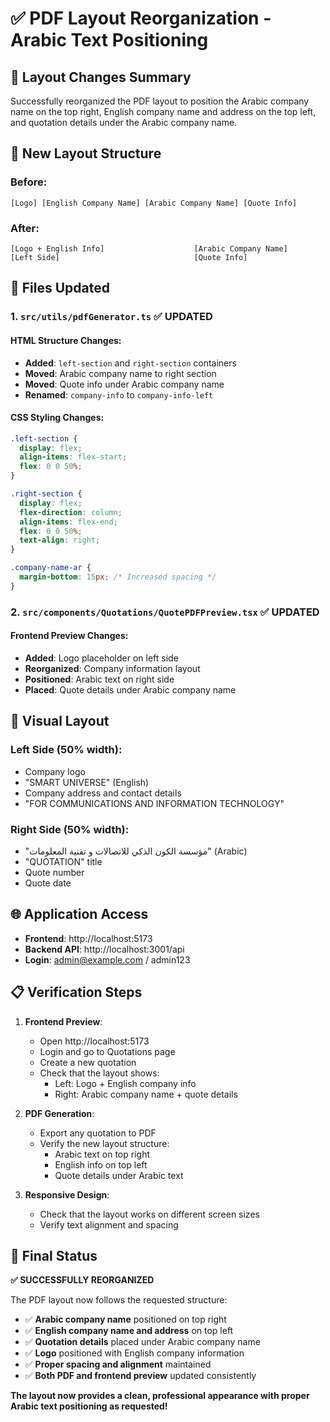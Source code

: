 # ✅ PDF Layout Reorganization - Arabic Text Positioning

## 🎯 **Layout Changes Summary**

Successfully reorganized the PDF layout to position the Arabic company name on the top right, English company name and address on the top left, and quotation details under the Arabic company name.

## 📐 **New Layout Structure**

### **Before:**
```
[Logo] [English Company Name] [Arabic Company Name] [Quote Info]
```

### **After:**
```
[Logo + English Info]                    [Arabic Company Name]
[Left Side]                              [Quote Info]
```

## 🔧 **Files Updated**

### 1. **`src/utils/pdfGenerator.ts`** ✅ **UPDATED**

#### **HTML Structure Changes:**
- **Added**: `left-section` and `right-section` containers
- **Moved**: Arabic company name to right section
- **Moved**: Quote info under Arabic company name
- **Renamed**: `company-info` to `company-info-left`

#### **CSS Styling Changes:**
```css
.left-section {
  display: flex;
  align-items: flex-start;
  flex: 0 0 50%;
}

.right-section {
  display: flex;
  flex-direction: column;
  align-items: flex-end;
  flex: 0 0 50%;
  text-align: right;
}

.company-name-ar {
  margin-bottom: 15px; /* Increased spacing */
}
```

### 2. **`src/components/Quotations/QuotePDFPreview.tsx`** ✅ **UPDATED**

#### **Frontend Preview Changes:**
- **Added**: Logo placeholder on left side
- **Reorganized**: Company information layout
- **Positioned**: Arabic text on right side
- **Placed**: Quote details under Arabic company name

## 🎨 **Visual Layout**

### **Left Side (50% width):**
- Company logo
- "SMART UNIVERSE" (English)
- Company address and contact details
- "FOR COMMUNICATIONS AND INFORMATION TECHNOLOGY"

### **Right Side (50% width):**
- "مؤسسة الكون الذكي للاتصالات و تقنية المعلومات" (Arabic)
- "QUOTATION" title
- Quote number
- Quote date

## 🌐 **Application Access**

- **Frontend**: http://localhost:5173
- **Backend API**: http://localhost:3001/api
- **Login**: admin@example.com / admin123

## 📋 **Verification Steps**

1. **Frontend Preview**: 
   - Open http://localhost:5173
   - Login and go to Quotations page
   - Create a new quotation
   - Check that the layout shows:
     - Left: Logo + English company info
     - Right: Arabic company name + quote details

2. **PDF Generation**: 
   - Export any quotation to PDF
   - Verify the new layout structure:
     - Arabic text on top right
     - English info on top left
     - Quote details under Arabic text

3. **Responsive Design**: 
   - Check that the layout works on different screen sizes
   - Verify text alignment and spacing

## 🎉 **Final Status**

**✅ SUCCESSFULLY REORGANIZED**

The PDF layout now follows the requested structure:

- ✅ **Arabic company name** positioned on top right
- ✅ **English company name and address** on top left
- ✅ **Quotation details** placed under Arabic company name
- ✅ **Logo** positioned with English company information
- ✅ **Proper spacing and alignment** maintained
- ✅ **Both PDF and frontend preview** updated consistently

**The layout now provides a clean, professional appearance with proper Arabic text positioning as requested!** 